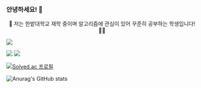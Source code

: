 ### 안녕하세요! 👋

<p align="center">
🚀 저는 한밭대학교 재학 중이며 알고리즘에 관심이 있어 꾸준히 공부하는 학생입니다! 👩‍🚀
</p>

<!--
**hellfer/hellfer** is a ✨ _special_ ✨ repository because its `README.md` (this file) appears on your GitHub profile.

Here are some ideas to get you started:

- 🔭 I’m currently working on 
- 🌱 I’m currently learning 
- 👯 I’m looking to collaborate on ...
- 🤔 I’m looking for help with ...
- 💬 Ask me about ...
- 📫 How to reach me: ...
- 😄 Pronouns: ...
- ⚡ Fun fact: ...
-->

<img src="https://capsule-render.vercel.app/api?type=waving&&color=gradient&height=300&section=header&text=Hello%20i'm%20jeongju&fontSize=50" />

 <img src="https://img.shields.io/badge/Python-3776AB?style=squre&logo=python&logoColor=white"/>  <img src="https://img.shields.io/badge/C-A8B9CC?style=squre&logo=c&logoColor=white"/>

[![Solved.ac
프로필](http://mazassumnida.wtf/api/generate_badge?boj=bdwife)](https://solved.ac/bdwife)

![Anurag's GitHub stats](https://github-readme-stats.vercel.app/api?username=hellfer&show_icons=true&theme=radical)
